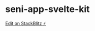 # seni-app-svelte-kit

[Edit on StackBlitz ⚡️](https://stackblitz.com/edit/sveltejs-kit-template-default-vhmwd8)